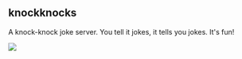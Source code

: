 ## knockknocks
A knock-knock joke server. You tell it jokes, it tells you jokes. It's fun!

<img src=https://travis-ci.org/knockknocks/knockknocks.svg>

